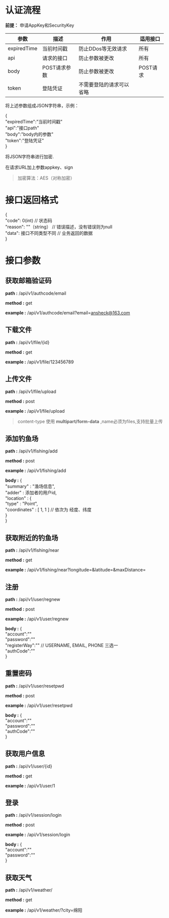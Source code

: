 # 认证流程

**前提：** 申请AppKey和SecurityKey


|参数|描述|作用|适用接口|
|------|------|-----|-----|
|expiredTime|当前时间戳      |防止DDos等无效请求|所有 |
|api        |请求的接口      |防止参数被更改|所有|
|body       |POST请求参数   |防止参数被更改|POST请求  |
|token      |登陆凭证       |不需要登陆的请求可以省略|

将上述参数组成JSON字符串，示例：

{  
"expiredTime":"当前时间戳"  
"api":"接口path"  
"body":"body内的参数"  
"token":"登陆凭证"  
}

将JSON字符串进行加密.

在请求URL加上参数appkey、sign

> 加密算法：AES（对称加密）

# 接口返回格式

{  
"code": 0(int) // 状态码  
"reason": ""（string） // 错误描述，没有错误则为null  
"data": 接口不同类型不同 // 业务返回的数据  
}

# 接口参数

## 获取邮箱验证码
**path :** /api/v1/authcode/email

**method :** get

**example :**
/api/v1/authcode/email?email=ansheck@163.com


## 下载文件
**path :** /api/v1/file/{id}

**method :** get

**example :** 
/api/v1/file/123456789

## 上传文件
**path :** /api/v1/file/upload

**method :** post

**example :** /api/v1/file/upload

> content-type 使用 **multipart/form-data** ,name必须为files,支持批量上传

## 添加钓鱼场
**path :** /api/v1/fishing/add

**method :** post

**example :** /api/v1/fishing/add

**body :**
{  
"summary" : "渔场信息",  
"adder" : 添加者的用户id,  
"location" : {  
"type" : "Point",  
"coordinates" : [ 1, 1 ] // 依次为 经度、纬度   
}  
}

## 获取附近的钓鱼场
**path :** /api/v1/fishing/near

**method :** get

**example :** /api/v1/fishing/near?longitude=&latitude=&maxDistance=

## 注册
**path :** /api/v1/user/regnew

**method :** post

**example :** /api/v1/user/regnew

**body :**
{  
"account":""  
"password":""  
"registerWay":"" // USERNAME, EMAIL, PHONE 三选一  
"authCode":""  
}

## 重置密码
**path :** /api/v1/user/resetpwd

**method :** post

**example :** /api/v1/user/resetpwd

**body :**
{  
"account":""  
"password":""  
"authCode":""  
}

## 获取用户信息
**path :** /api/v1/user/{id}

**method :** get

**example :** /api/v1/user/1

## 登录
**path :** /api/v1/session/login

**method :** post

**example :** /api/v1/session/login

**body :**
{  
"account":""  
"password":""   
}

## 获取天气
**path :** /api/v1/weather/

**method :** get

**example :** /api/v1/weather/?city=绵阳